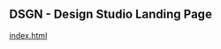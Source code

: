 ## DSGN - Design Studio Landing Page
[index.html](https://eugeneandrievsky.github.io/dsgn/index.html)
